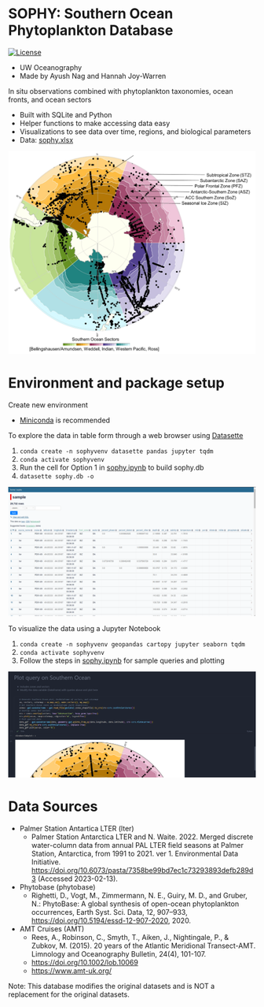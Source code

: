 
# SOPHY: Southern Ocean Phytoplankton Database
[![License](https://img.shields.io/badge/license-MIT-blue.svg)](https://github.com/ayushnag/sophy/blob/main/LICENSE)
- UW Oceanography
- Made by Ayush Nag and Hannah Joy-Warren

In situ observations combined with phytoplankton taxonomies, ocean fronts, and ocean sectors
- Built with SQLite and Python
- Helper functions to make accessing data easy
- Visualizations to see data over time, regions, and biological parameters
- Data: [sophy.xlsx](sophy.xlsx)

<p align="center">
  <img 
    width="600"
    src="sophy/img/labelled_sophy_bkg.jpg" >
</p>


# Environment and package setup
Create new environment
- [Miniconda](https://docs.conda.io/en/latest/miniconda.html) is recommended

To explore the data in table form through a web browser using [Datasette](https://datasette.io/)
1) ```conda create -n sophyvenv datasette pandas jupyter tqdm```
2) ```conda activate sophyvenv```
3) Run the cell for Option 1 in [sophy.ipynb](examples/sophy_example.ipynb) to build sophy.db
4) ```datasette sophy.db -o```


<p align="center">
  <img 
    width="700"
    src="sophy/img/datasette.png" >
</p>

To visualize the data using a Jupyter Notebook
1) ```conda create -n sophyvenv geopandas cartopy jupyter seaborn tqdm```
2) ```conda activate sophyvenv```
3) Follow the steps in [sophy.ipynb](examples/sophy_example.ipynb) for sample queries and plotting

<p align="center">
  <img 
    width="700"
    src="sophy/img/jupyter.png" >
</p>

# Data Sources
- Palmer Station Antartica LTER (lter)
  - Palmer Station Antarctica LTER and N. Waite. 2022. Merged discrete water-column data from annual PAL LTER field seasons at Palmer Station, Antarctica, from 1991 to 2021. ver 1. Environmental Data Initiative. https://doi.org/10.6073/pasta/7358be99bd7ec1c73293893defb289d3 (Accessed 2023-02-13).
- Phytobase (phytobase)
  - Righetti, D., Vogt, M., Zimmermann, N. E., Guiry, M. D., and Gruber, N.: PhytoBase: A global synthesis of open-ocean phytoplankton occurrences, Earth Syst. Sci. Data, 12, 907–933, https://doi.org/10.5194/essd-12-907-2020, 2020.
- AMT Cruises (AMT)
  - Rees, A., Robinson, C., Smyth, T., Aiken, J., Nightingale, P., & Zubkov, M. (2015). 20 years of the Atlantic Meridional Transect-AMT. Limnology and Oceanography Bulletin, 24(4), 101-107.
  - https://doi.org/10.1002/lob.10069
  - https://www.amt-uk.org/
  
Note: This database modifies the original datasets and is NOT a replacement for the original datasets.
